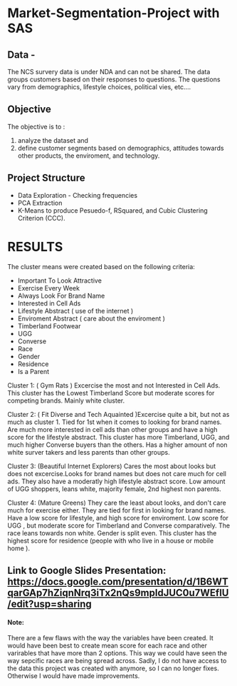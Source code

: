 # Market-Segmentation-Project with SAS

## Data - 
The NCS survery data is under NDA and can not be shared. The data groups customers based on their responses to questions. The questions vary from demographics,
lifestyle choices, political vies, etc....

## Objective
The objective is to :

1. analyze the dataset and
2. define customer segments based on demographics, attitudes towards other products, the enviroment, and technology. 

## Project Structure

* Data Exploration - Checking frequencies
* PCA Extraction
* K-Means to produce Pesuedo-f, RSquared, and Cubic Clustering Criterion (CCC).

# RESULTS
The cluster means were created based on the following criteria: 

* Important To Look Attractive 
* Exercise Every Week
* Always Look For Brand Name
* Interested in Cell Ads
* Lifestyle Abstract ( use of the internet )
* Enviroment Abstract ( care about the enviroment )
* Timberland Footwear
* UGG
* Converse
* Race 
* Gender 
* Residence 
* Is a Parent

Cluster 1: ( Gym Rats ) Excercise the most and not Interested in Cell Ads. This cluster has the Lowest Timberland Score but moderate scores for competing brands. 
Mainly white cluster. 

Cluster 2: ( Fit Diverse and Tech Aquainted )Excercise quite a bit, but not as much as cluster 1. Tied for 1st when it comes to looking for brand names. 
Are much more interested in cell ads than other groups and have a high score for the lifestyle abstract. 
This cluster has more Timberland, UGG, and much higher Converse buyers than the others.
Has a higher amount of non white surver takers and less parents than other groups.

Cluster 3: (Beautiful Internet Explorers) Cares the most about looks but does not excercise.Looks for brand names but does not care much for cell ads. 
They also have a moderatly high lifestyle abstract score. Low amount of UGG shoppers, leans white, majority female, 2nd highest non parents.  

Cluster 4: (Mature Greens) They care the least about looks, and don't care much for exercise either. They are tied for first in looking for brand names. 
Have a low score for lifestyle, and high score for enviroment. Low score for UGG , but moderate score for Timberland and Converse comparatively. 
The race leans towards non white. Gender is split even. This cluster has the highest score for residence (people with who live in a house or mobile home ). 


## Link to Google Slides Presentation: https://docs.google.com/presentation/d/1B6WTqarGAp7hZiqnNrq3iTx2nQs9mpldJUC0u7WEfIU/edit?usp=sharing

#### Note: 
There are a few flaws with the way the variables have been created. It would have been best to create mean score for each race and other varirables that
have more than 2 options. This way we could have seen the way sepcific races are being spread across. Sadly, I do not have access to the data this project was created
with anymore, so I can no longer fixes. Otherwise I would have made improvements. 
